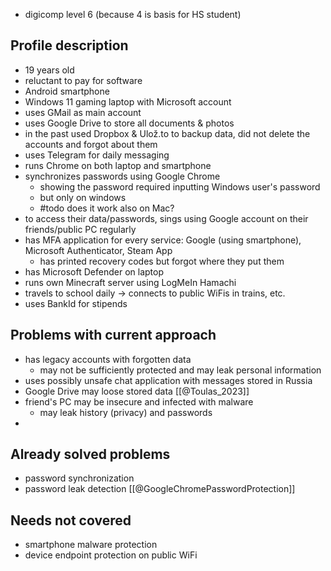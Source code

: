 - digicomp level 6 (because 4 is basis for HS student)
## Profile description

- 19 years old
- reluctant to pay for software
- Android smartphone
- Windows 11 gaming laptop with Microsoft account
- uses GMail as main account
- uses Google Drive to store all documents & photos
- in the past used Dropbox & Ulož.to to backup data, did not delete the accounts and forgot about them
- uses Telegram for daily messaging
- runs Chrome on both laptop and smartphone
- synchronizes passwords using Google Chrome
	- showing the password required inputting Windows user's password
	- but only on windows
	- #todo does it work also on Mac?
- to access their data/passwords, sings using Google account on their friends/public PC regularly
- has MFA application for every service: Google (using smartphone), Microsoft Authenticator, Steam App
  - has printed recovery codes but forgot where they put them
- has Microsoft Defender on laptop
- runs own Minecraft server using LogMeIn Hamachi
- travels to school daily -> connects to public WiFis in trains, etc.
- uses BankId for stipends
## Problems with current approach
- has legacy accounts with forgotten data
	- may not be sufficiently protected and may leak personal information
- uses possibly unsafe chat application with messages stored in Russia
- Google Drive may loose stored data [[@Toulas_2023]]
- friend's PC may be insecure and infected with malware
	- may leak history (privacy) and passwords
- 
## Already solved problems
- password synchronization
- password leak detection [[@GoogleChromePasswordProtection]]
## Needs not covered
- smartphone malware protection
- device endpoint protection on public WiFi